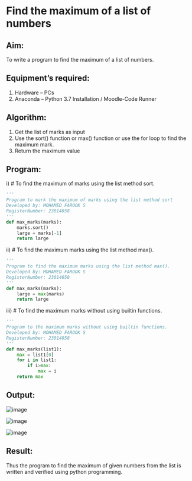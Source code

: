 # Find the maximum of a list of numbers
## Aim:
To write a program to find the maximum of a list of numbers.
## Equipment’s required:
1.	Hardware – PCs
2.	Anaconda – Python 3.7 Installation / Moodle-Code Runner
## Algorithm:
1.	Get the list of marks as input
2.	Use the sort() function or max() function or use the for loop to find the maximum mark.
3.	Return the maximum value
## Program:

i)	# To find the maximum of marks using the list method sort.
```Python
''' 
Program to mark the maximum of marks using the list method sort
Developed by: MOHAMED FAROOK S
RegisterNumber: 23014058
'''
def max_marks(marks):
    marks.sort()
    large = marks[-1]
    return large


```

ii)	# To find the maximum marks using the list method max().
```Python
''' 
Program to find the maximum marks using the list method max().
Developed by: MOHAMED FAROOK S
RegisterNumber: 23014058
'''
def max_marks(marks):
    large = max(marks)
    return large


```

iii) # To find the maximum marks without using builtin functions.
```Python
''' 
Program to the maximum marks without using builtin functions.
Developed by: MOHAMED FAROOK S
RegisterNumber: 23014058
'''
def max_marks(list1):
    max = list1[0]
    for i in list1:
        if i>max:
            max = i
    return max


```


## Output:
![image](https://github.com/MOHAMEDFAROOK2005/FindMaximum/assets/150319482/9333fcca-3388-44b1-8e17-2a976e68362a)

![image](https://github.com/MOHAMEDFAROOK2005/FindMaximum/assets/150319482/0f5d4752-aaad-4711-9060-9125f11e23d9)


![image](https://github.com/MOHAMEDFAROOK2005/FindMaximum/assets/150319482/611c723d-22e4-4bc1-8116-c947240d27e1)


## Result:
Thus the program to find the maximum of given numbers from the list is written and verified using python programming.
